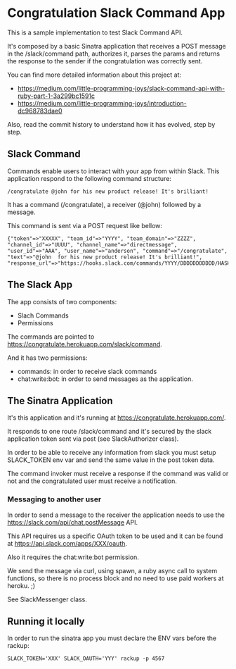 # Congratulation Slack Command App

This is a sample implementation to test Slack Command API.

It's composed by a basic Sinatra application that receives a POST message in the /slack/command path, authorizes it, parses the params and returns the response to the sender if the congratulation was correctly sent.

You can find more detailed information about this project at:
- https://medium.com/little-programming-joys/slack-command-api-with-ruby-part-1-3a299bc1591c
- https://medium.com/little-programming-joys/introduction-dc968783dae0

Also, read the commit history to understand how it has evolved, step by step.

## Slack Command

Commands enable users to interact with your app from within Slack. This application respond to the following command structure:

```
/congratulate @john for his new product release! It's brilliant!
```

It has a command (/congratulate), a receiver (@john) followed by a message.

This command is sent via a POST request like bellow:


```
{"token"=>"XXXXX", "team_id"=>"YYYY", "team_domain"=>"ZZZZ", "channel_id"=>"UUUU", "channel_name"=>"directmessage", "user_id"=>"AAA", "user_name"=>"anderson", "command"=>"/congratulate", "text"=>"@john  for his new product release! It's brilliant!", "response_url"=>"https://hooks.slack.com/commands/YYYY/DDDDDDDDDDD/HASH"}
```

## The Slack App

The app consists of two components:
 - Slach Commands
 - Permissions

The commands are pointed to https://congratulate.herokuapp.com/slack/command.

And it has two permissions:
 - commands: in order to receive slack commands
 - chat:write:bot: in order to send messages as the application.

## The Sinatra Application

It's this application and it's running at https://congratulate.herokuapp.com/.

It responds to one route /slack/command and it's secured by the slack application token sent via post (see SlackAuthorizer class).

In order to be able to receive any information from slack you must setup SLACK_TOKEN env var and send the same value in the post token data.

The command invoker must receive a response if the command was valid or not and the congratulated user must receive a notification.

### Messaging to another user

In order to send a message to the receiver the application needs to use the https://slack.com/api/chat.postMessage API.

This API requires us a specific OAuth token to be used and it can be found at https://api.slack.com/apps/XXX/oauth.

Also it requires the chat:write:bot permission.

We send the message via curl, using spawn, a ruby async call to system functions, so there is no process block and no need to use paid workers at heroku. ;)

See SlackMessenger class.

## Running it locally

In order to run the sinatra app you must declare the ENV vars before the rackup:

```
SLACK_TOKEN='XXX' SLACK_OAUTH='YYY' rackup -p 4567
```


